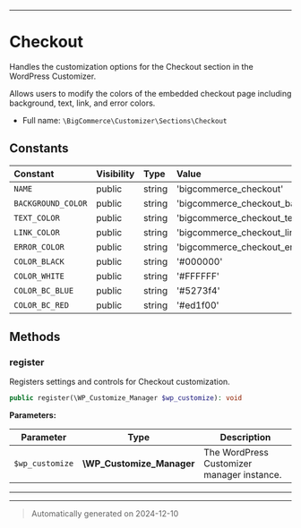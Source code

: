 ***

# Checkout

Handles the customization options for the Checkout section in the WordPress Customizer.

Allows users to modify the colors of the embedded checkout page including background, text,
link, and error colors.

* Full name: `\BigCommerce\Customizer\Sections\Checkout`


## Constants

| Constant | Visibility | Type | Value |
|:---------|:-----------|:-----|:------|
|`NAME`|public|string|&#039;bigcommerce_checkout&#039;|
|`BACKGROUND_COLOR`|public|string|&#039;bigcommerce_checkout_background_color&#039;|
|`TEXT_COLOR`|public|string|&#039;bigcommerce_checkout_text_color&#039;|
|`LINK_COLOR`|public|string|&#039;bigcommerce_checkout_link_color&#039;|
|`ERROR_COLOR`|public|string|&#039;bigcommerce_checkout_error_color&#039;|
|`COLOR_BLACK`|public|string|&#039;#000000&#039;|
|`COLOR_WHITE`|public|string|&#039;#FFFFFF&#039;|
|`COLOR_BC_BLUE`|public|string|&#039;#5273f4&#039;|
|`COLOR_BC_RED`|public|string|&#039;#ed1f00&#039;|


## Methods


### register

Registers settings and controls for Checkout customization.

```php
public register(\WP_Customize_Manager $wp_customize): void
```








**Parameters:**

| Parameter | Type | Description |
|-----------|------|-------------|
| `$wp_customize` | **\WP_Customize_Manager** | The WordPress Customizer manager instance. |





***


***
> Automatically generated on 2024-12-10
